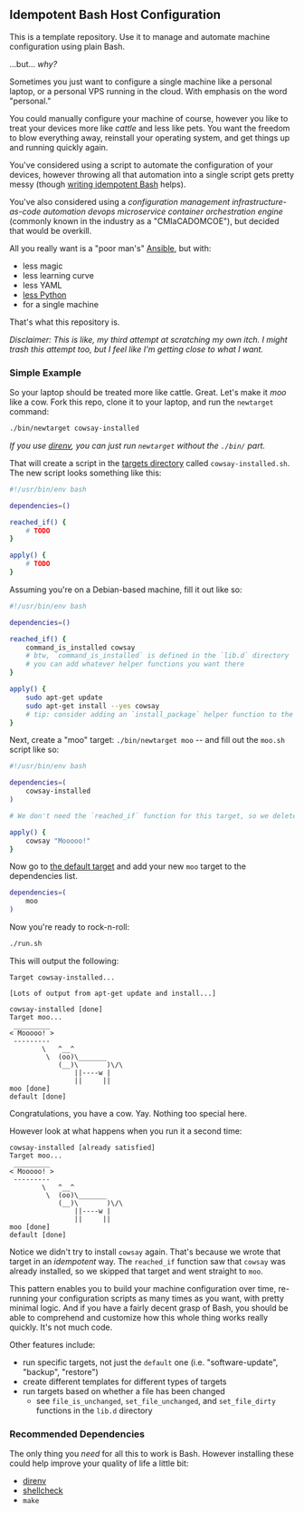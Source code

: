 ## Idempotent Bash Host Configuration

This is a template repository. Use it to manage and automate machine configuration using plain Bash.

...but... _why?_

Sometimes you just want to configure a single machine like a personal laptop, or a personal VPS running in the cloud.
With emphasis on the word "personal."

You could manually configure your machine of course, however you like to treat your devices more like _cattle_ and less
like pets. You want the freedom to blow everything away, reinstall your operating system, and get things up and running
quickly again.

You've considered using a script to automate the configuration of your devices, however throwing all that automation
into a single script gets pretty messy (though [writing idempotent Bash][idem-bash] helps).

You've also considered using a _configuration management infrastructure-as-code automation devops microservice
container orchestration engine_ (commonly known in the industry as a "CMIaCADOMCOE"), but decided that would be overkill.

All you really want is a "poor man's" [Ansible][ansible], but with:

* less magic
* less learning curve
* less YAML
* [less Python][xkcd]
* for a single machine

That's what this repository is.

_Disclaimer: This is like, my third attempt at scratching my own itch. I might trash this attempt too, but I feel like
I'm getting close to what I want._

### Simple Example

So your laptop should be treated more like cattle. Great. Let's make it _moo_ like a cow. Fork this repo, clone it to
your laptop, and run the `newtarget` command:

```bash
./bin/newtarget cowsay-installed
```

_If you use [direnv][direnv], you can just run `newtarget` without the `./bin/` part._

That will create a script in the [targets directory](targets) called `cowsay-installed.sh`. The new script looks
something like this:

```bash
#!/usr/bin/env bash

dependencies=()

reached_if() {
    # TODO
}

apply() {
    # TODO
}
```

Assuming you're on a Debian-based machine, fill it out like so:

```bash
#!/usr/bin/env bash

dependencies=()

reached_if() {
    command_is_installed cowsay
    # btw, `command_is_installed` is defined in the `lib.d` directory
    # you can add whatever helper functions you want there
}

apply() {
    sudo apt-get update
    sudo apt-get install --yes cowsay
    # tip: consider adding an `install_package` helper function to the `lib.d` directory
}
```

Next, create a "moo" target: `./bin/newtarget moo` -- and fill out the `moo.sh` script like so:

```bash
#!/usr/bin/env bash

dependencies=(
    cowsay-installed
)

# We don't need the `reached_if` function for this target, so we deleted it.

apply() {
    cowsay "Mooooo!"
}
```

Now go to [the default target](targets/default.sh) and add your new `moo` target to the dependencies list.

```bash
dependencies=(
    moo
)
```

Now you're ready to rock-n-roll:

```bash
./run.sh
```

This will output the following:

```plaintext
Target cowsay-installed...

[Lots of output from apt-get update and install...]

cowsay-installed [done]
Target moo...
 _________
< Mooooo! >
 ---------
        \   ^__^
         \  (oo)\_______
            (__)\       )\/\
                ||----w |
                ||     ||
moo [done]
default [done]
```

Congratulations, you have a cow. Yay. Nothing too special here.

However look at what happens when you run it a second time:

```plaintext
cowsay-installed [already satisfied]
Target moo...
 _________
< Mooooo! >
 ---------
        \   ^__^
         \  (oo)\_______
            (__)\       )\/\
                ||----w |
                ||     ||
moo [done]
default [done]
```

Notice we didn't try to install `cowsay` again. That's because we wrote that target in an _idempotent_ way. The
`reached_if` function saw that `cowsay` was already installed, so we skipped that target and went straight to `moo`.

This pattern enables you to build your machine configuration over time, re-running your configuration scripts as many
times as you want, with pretty minimal logic. And if you have a fairly decent grasp of Bash, you should be able to
comprehend and customize how this whole thing works really quickly. It's not much code.

Other features include:

* run specific targets, not just the `default` one (i.e. "software-update", "backup", "restore")
* create different templates for different types of targets
* run targets based on whether a file has been changed
    * see `file_is_unchanged`, `set_file_unchanged`, and `set_file_dirty` functions in the `lib.d` directory

### Recommended Dependencies

The only thing you _need_ for all this to work is Bash. However installing these could help improve your quality of life
a little bit:

* [direnv][direnv]
* [shellcheck][shellcheck]
* `make`

[idem-bash]: https://arslan.io/2019/07/03/how-to-write-idempotent-bash-scripts/
[ansible]: https://www.ansible.com/
[xkcd]: https://xkcd.com/1987/
[direnv]: https://direnv.net/
[shellcheck]: https://github.com/koalaman/shellcheck
